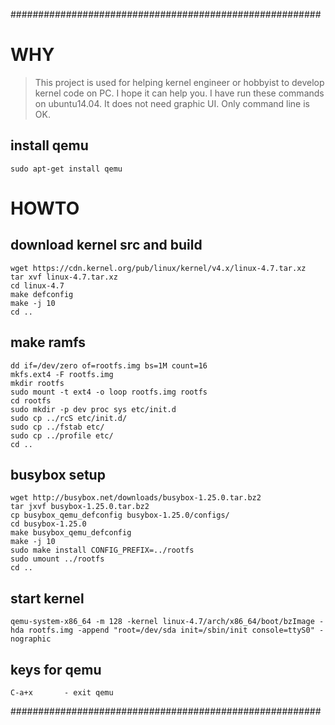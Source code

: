 ########################################################
# WHY
> This project is used for helping kernel engineer or hobbyist to develop kernel code on PC.
> I hope it can help you.
> I have run these commands on ubuntu14.04. It does not need graphic UI. Only command line is OK.

## install qemu
```
sudo apt-get install qemu
```

# HOWTO
## download kernel src and build
```
wget https://cdn.kernel.org/pub/linux/kernel/v4.x/linux-4.7.tar.xz
tar xvf linux-4.7.tar.xz
cd linux-4.7
make defconfig
make -j 10
cd ..
```
## make ramfs
```
dd if=/dev/zero of=rootfs.img bs=1M count=16
mkfs.ext4 -F rootfs.img
mkdir rootfs
sudo mount -t ext4 -o loop rootfs.img rootfs
cd rootfs
sudo mkdir -p dev proc sys etc/init.d
sudo cp ../rcS etc/init.d/
sudo cp ../fstab etc/
sudo cp ../profile etc/
cd ..
```

## busybox setup
```
wget http://busybox.net/downloads/busybox-1.25.0.tar.bz2
tar jxvf busybox-1.25.0.tar.bz2
cp busybox_qemu_defconfig busybox-1.25.0/configs/
cd busybox-1.25.0
make busybox_qemu_defconfig
make -j 10
sudo make install CONFIG_PREFIX=../rootfs
sudo umount ../rootfs
cd ..
```

## start kernel
```
qemu-system-x86_64 -m 128 -kernel linux-4.7/arch/x86_64/boot/bzImage -hda rootfs.img -append "root=/dev/sda init=/sbin/init console=ttyS0" -nographic
```

## keys for qemu
```
C-a+x       - exit qemu
```

########################################################
